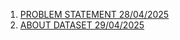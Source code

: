 1. [PROBLEM STATEMENT 28/04/2025](https://medium.com/p/799c856abfe8)
2. [ABOUT DATASET 29/04/2025](https://medium.com/p/3c6a0d4b0a47)

